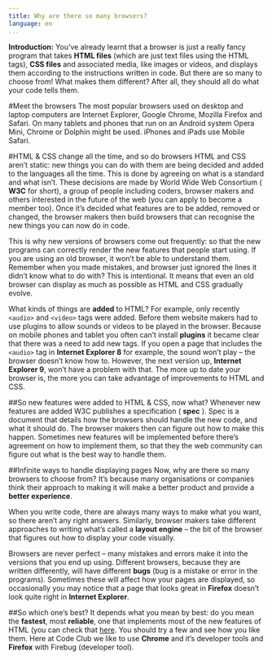 ```yaml
---
title: Why are there so many browsers?
language: en
...
```


__Introduction:__ You’ve already learnt that a browser is just a really fancy program that takes __HTML files__ (which are just text files using the HTML tags), __CSS files__ and associated media, like images or videos, and displays them according to the instructions written in code. But there are so many to choose from! What makes them different? After all, they should all do what your code tells them.

#Meet the browsers
The most popular browsers used on desktop and laptop computers are Internet Explorer, Google Chrome, Mozilla Firefox and Safari. On many tablets and phones that run on an Android system Opera Mini, Chrome or Dolphin might be used. iPhones and iPads use Mobile Safari.

#HTML & CSS change all the time, and so do browsers
HTML and CSS aren’t static: new things you can do with them are being decided and added to the languages all the time. This is done by agreeing on what is a standard and what
isn’t. These decisions are made by World Wide Web Consortium ( __W3C__ for short), a group of people including coders, browser makers and others interested in the future of the web (you can apply to become a member too). Once it’s decided what features are to be added, removed or changed, the browser makers then build browsers that can recognise the new things you can now do in code.

This is why new versions of browsers come out frequently: so that the new programs can correctly render the new features that people start using. If you are using an old browser, it won’t be able to understand them. Remember when you made mistakes, and browser just ignored the lines it didn’t know what to do with? This is intentional. It means that even an old browser can display as much as possible as HTML and CSS gradually evolve.

What kinds of things are __added__ to HTML? For example, only recently `<audio>` and `<video>` tags were added. Before them website makers had to use plugins to allow sounds or videos to be played in the browser. Because on mobile phones and tablet you often can’t install __plugins__ it became clear that there was a need to add new tags. If you open a page that includes the `<audio>` tag in __Internet Explorer 8__ for example, the sound won’t play – the browser doesn’t know how to. However, the next version up, __Internet Explorer 9__, won’t have a problem with that. The more up to date your browser is, the more you can take advantage of improvements to HTML and CSS.

##So new features were added to HTML & CSS, now what?
Whenever new features are added W3C publishes a specification ( __spec__ ). Spec is a document that details how the browsers should handle the new code, and what it should do.
The browser makers then can figure out how to make this happen. Sometimes new features will be implemented before there’s agreement on how to implement them, so that they the web community can figure out what is the best way to handle them.

##Infinite ways to handle displaying pages
Now, why are there so many browsers to choose from? It’s because many organisations or companies think their approach to making it will make a better product and provide a __better experience__.

When you write code, there are always many ways to make what you want, so there aren’t any right answers. Similarly, browser makers take different approaches to writing what’s called a __layout engine__ – the bit of the browser that figures out how to display your code visually.

Browsers are never perfect – many mistakes and errors make it into the versions that you end up using. Different browsers, because they are written differently, will have different __bugs__ (bug is a mistake or error in the programs). Sometimes these will affect how your pages are displayed, so occasionally you may notice that a page that looks great in __Firefox__ doesn’t look quite right in __Internet Explorer__.

##So which one’s best?
It depends what you mean by best: do you mean the __fastest__, most __reliable__, one that implements most of the new features of HTML (you can check that [here](http://html5test.com/).
You should try a few and see how you like them. Here at Code Club we like to use __Chrome__ and it’s developer tools and __Firefox__ with Firebug (developer tool).
